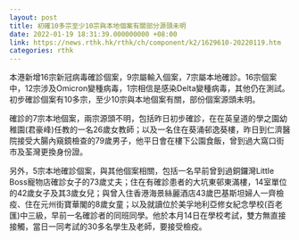 ```yaml
---
layout: post
title: 初確10多宗至少10宗與本地個案有關部分源頭未明
date: 2022-01-19 18:31:39.000000000 +08:00
link: https://news.rthk.hk/rthk/ch/component/k2/1629610-20220119.htm
categories: rthk
---
```


本港新增16宗新冠病毒確診個案，9宗屬輸入個案，7宗屬本地確診。16宗個案中，12宗涉及Omicron變種病毒，1宗相信是感染Delta變種病毒，其他仍在測試。初步確診個案有10多宗，至少10宗與本地個案有關，部份個案源頭未明。

確診的7宗本地個案，兩宗源頭不明，包括昨日初步確診，在在英皇道的學之園幼稚園(君豪峰)任教的一名26歲女教師；以及一名住在葵涌邨逸葵樓，昨日到仁濟醫院接受大腸內窺鏡檢查的79歲男子，他平日會在樓下公園食飯，曾到過大窩口街市及荃灣更換身份證。

另外，5宗本地確診個案，與其他個案相關，包括一名早前曾到過銅鑼灣Little Boss寵物店確診女子的73歲丈夫；住在有確診患者的大坑東邨東滿樓，14室單位的42歲女子及其3歲女兒；與曾入住香港海景絲麗酒店43歲巴基斯坦婦人一齊檢疫、住在元州街寶華閣的8歲女童；以及就讀位於美孚地利亞修女紀念學校(百老匯)中三級，早前一名確診者的同班同學。他於本月14日在學校考試，雙方無直接接觸，當日一同考試的30多名學生及老師，要接受檢疫。
